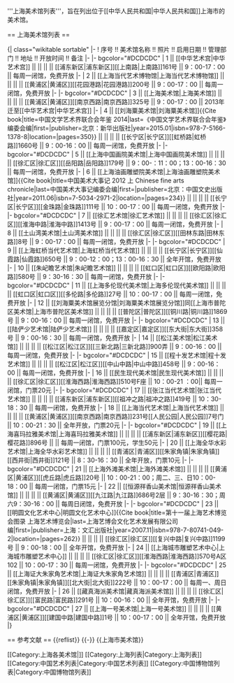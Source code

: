 '''上海美术馆列表'''，旨在列出位于[[中华人民共和国|中华人民共和国]]上海市的美术馆。

== 上海美术馆列表 ==

{| class="wikitable sortable"
|-
! 序号 !! 美术馆名称 !! 照片 !! 启用日期 !! 管理部门 !! 地址 !! 开放时间 !! 备注
|-
|- bgcolor="#DCDCDC"
| 1 || [[中华艺术宫|中华艺术宫]] ||  ||  ||  || [[浦东新区|浦东新区]][[上南路|上南路]]161号 || 9：00-17：00 || 每周一闭馆，免费开放
|-
| 2 || [[上海当代艺术博物馆|上海当代艺术博物馆]] ||  ||  ||  || [[黄浦区|黄浦区]][[花园港路|花园港路]]200号 || 9：00-17：00 || 每周一闭馆，免费开放
|-
|- bgcolor="#DCDCDC"
| 3 || [[上海美术馆|上海美术馆]] ||  ||  ||  || [[黄浦区|黄浦区]][[南京西路|南京西路]]325号 || 9：00-17：00 || 2013年迁至[[中华艺术宫|中华艺术宫]]
|-
| 4 || [[刘海粟美术馆|刘海粟美术馆]]<ref>{{Cite book|title=中国文学艺术界联合会年鉴 2014|last=《中国文学艺术界联合会年鉴》编委会编|first=|publisher=北京：新华出版社|year=2015.01|isbn=978-7-5166-1378-8|location=|pages=350}}</ref> ||  ||  ||  || [[长宁区|长宁区]][[虹桥路|虹桥路]]1660号 || 9：00-16：00 || 每周一闭馆，免费开放
|-
|- bgcolor="#DCDCDC"
| 5 || [[上海中国画院美术馆|上海中国画院美术馆]] ||  ||  ||  || [[徐汇区|徐汇区]][[岳阳路|岳阳路]]179号 || 9：00-：11：00；13：00-16：30 || 每周一闭馆，免费开放
|-
| 6 || [[上海油画雕塑院美术馆|上海油画雕塑院美术馆]]<ref>{{Cite book|title=中国美术大事记 2012 上 Chinese fine arts chronicle|last=中国美术大事记编委会编|first=|publisher=北京：中国文史出版社|year=2011.06|isbn=7-5034-2971-2|location=|pages=234}}</ref> ||  ||  ||  || [[长宁区|长宁区]][[金珠路|金珠路]]111号 || 10：00-17：00 || 每周一闭馆，免费开放
|-
|- bgcolor="#DCDCDC"
| 7 || [[徐汇艺术馆|徐汇艺术馆]] ||  ||  ||  || [[徐汇区|徐汇区]][[淮海中路|淮海中路]]1413号 || 9：00-17：00 || 每周一闭馆，免费开放
|-
| 8 || [[土山湾美术馆|土山湾美术馆]] ||  ||  ||  || [[徐汇区|徐汇区]][[田林东路|田林东路]]8号 || 9：00-17：00 || 每周一闭馆，免费开放
|-
|- bgcolor="#DCDCDC"
| 9 || [[上海虹桥当代艺术馆|上海虹桥当代艺术馆]] ||  ||  ||  || [[长宁区|长宁区]][[仙霞路|仙霞路]]650号 || 9：00-12：00；13：00-16：30 || 全年开馆，免费开放
|-
| 10 || [[朱屺瞻艺术馆|朱屺瞻艺术馆]] ||  ||  ||  || [[虹口区|虹口区]][[欧阳路|欧阳路]]580号 || 9：30-16：30 || 每周一闭馆，免费开放
|-
|- bgcolor="#DCDCDC"
| 11 || [[上海多伦现代美术馆|上海多伦现代美术馆]] ||  ||  ||  || [[虹口区|虹口区]][[多伦路|多伦路]]27号 || 10：00-17：00 || 每周一闭馆，免费开放
|-
| 12 || [[刘海粟美术馆展览分馆|刘海粟美术馆展览分馆]]同[[上海市普陀区美术馆|上海市普陀区美术馆]] ||  ||  ||  || [[普陀区|普陀区]][[铜川路|铜川路]]1869号 || 9：00-16：00 || 每周一闭馆，免费开放
|-
|- bgcolor="#DCDCDC"
| 13 || [[陆俨少艺术馆|陆俨少艺术馆]] ||  ||  ||  || [[嘉定区|嘉定区]][[东大街|东大街]]358号 || 9：00-16：30 || 每周一闭馆，免费开放
|-
| 14 || [[松江美术馆|松江美术馆]] ||  ||  ||  || [[松江区|松江区]][[三新北路|三新北路]]900弄 || 9：00-16：00 || 每周一闭馆，免费开放
|-
|- bgcolor="#DCDCDC"
| 15 || [[程十发艺术馆|程十发艺术馆]] ||  ||  ||  || [[松江区|松江区]][[中山中路|中山中路]]458号 || 9：00-16：00 || 每周一闭馆，免费开放
|-
| 16 || [[民生现代美术馆|民生现代美术馆]] ||  ||  ||  || [[徐汇区|徐汇区]][[淮海西路|淮海西路]]510号F座 || 10：00-21 ：00|| 每周一闭馆，门票20元
|-
|- bgcolor="#DCDCDC"
| 17 || [[张江当代艺术馆|张江当代艺术馆]] ||  ||  ||  || [[浦东新区|浦东新区]][[祖冲之路|祖冲之路]]419号 || 10：30-18：30 || 每周一闭馆，免费开放
|-
| 18 || [[上海当代艺术馆|上海当代艺术馆]] ||  ||  ||  || [[黄浦区|黄浦区]][[南京西路|南京西路]]231号[[人民公园|人民公园]]7号门 || 10：00-21：30 || 全年开放，门票20元
|-
|- bgcolor="#DCDCDC"
| 19 || [[上海喜玛拉雅美术馆|上海喜玛拉雅美术馆]] ||  ||  ||  || [[浦东新区|浦东新区]][[樱花路|樱花路]]896号 ||  || 每周一闭馆，门票100元，学生50元
|-
| 20 || [[上海全华水彩艺术馆|上海全华水彩艺术馆]] ||  ||  ||  || [[青浦区|青浦区]][[朱家角镇|朱家角镇]][[西井街|西井街]]121号 || 8：30-16：30 || 全年开放，门票10元
|-
|- bgcolor="#DCDCDC"
| 21 || [[上海外滩美术馆|上海外滩美术馆]] ||  ||  ||  || [[黄浦区|黄浦区]][[虎丘路|虎丘路]]20号 || 10：00-21：00；周二、三、日10：00-18：00 || 每周一闭馆，门票15元
|-
| 22 || [[恒源祥香山美术馆|恒源祥香山美术馆]] ||  ||  ||  || [[黄浦区|黄浦区]][[九江路|九江路]]686号2层 || 9：30-16：30；周六9：30-16：00 || 每周日闭馆，免费开放
|-
|- bgcolor="#DCDCDC"
| 23 || [[明圆文化艺术中心|明圆文化艺术中心]]<ref>{{Cite book|title=第十一届上海艺术博览会图录 上海艺术博览会|last=上海艺博会文化艺术发展有限公司编|first=|publisher=上海：文汇出版社|year=2007.11|isbn=978-7-80741-049-2|location=|pages=262}}</ref> ||  ||  ||  || [[徐汇区|徐汇区]][[复兴中路|复兴中路]]1199号 || 9：00-18：00 || 全年开馆，免费开放
|-
| 24 || [[上海城市雕塑艺术中心|上海城市雕塑艺术中心]] ||  ||  ||  || [[徐汇区|徐汇区]][[淮海西路|淮海西路]]570号A区102 || 10：00-17：30 || 每周一闭馆，免费开放
|-
|- bgcolor="#DCDCDC"
| 25 || [[上海证大朱家角艺术馆|上海证大朱家角艺术馆]] ||  ||  ||  || [[青浦区|青浦区]][[朱家角镇|朱家角镇]][[北大街|北大街]]222号 || 10：00-17：00 || 每周一、周日闭馆，免费开放
|-
| 26 || [[藏真海派美术馆|藏真海派美术馆]] ||  ||  ||  || [[徐汇区|徐汇区]][[富民路|富民路]]291号 || 10：00-16：00 || 全年开馆，免费开放
|-
|- bgcolor="#DCDCDC"
| 27 || [[上海一号美术馆|上海一号美术馆]] ||  ||  ||  || [[黄浦区|黄浦区]][[建国中路|建国中路]]1号 || 10：00-17：00 || 全年开馆，免费开放
|}

== 参考文献 ==
{{reflist}} 
{{-}}
{{上海市美术馆}}

[[Category:上海各美术馆|]]
[[Category:上海列表|Category:上海列表]]
[[Category:中国艺术列表|Category:中国艺术列表]]
[[Category:中国博物馆列表|Category:中国博物馆列表]]